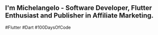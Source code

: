 ## I'm Michelangelo - Software Developer, Flutter Enthusiast and Publisher in Affiliate Marketing. 
#Flutter
#Dart
#100DaysOfCode
##
